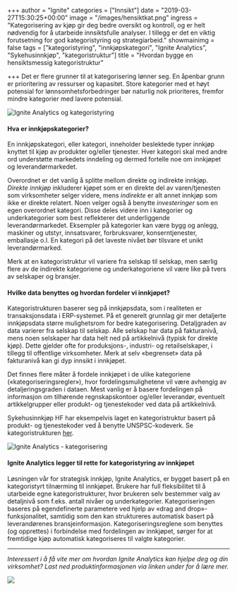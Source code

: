 +++
author = "Ignite"
categories = ["Innsikt"]
date = "2019-03-27T15:30:25+00:00"
image = "/images/hensiktkat.png"
ingress = "Kategorisering av kjøp gir deg bedre oversikt og kontroll, og er helt nødvendig for å utarbeide innsiktsfulle analyser. I tillegg er det en viktig forutsetning for god kategoristyring og strategiarbeid."
showmainimg = false
tags = ["kategoristyring", "innkjøpskategori", "Ignite Analytics", "Sykehusinnkjøp", "kategoristruktur"]
title = "Hvordan bygge en hensiktsmessig kategoristruktur"

+++
Det er flere grunner til at kategorisering lønner seg. En åpenbar grunn er prioritering av ressurser og kapasitet. Store kategorier med et høyt potensial for lønnsomhetsforbedringer bør naturlig nok prioriteres, fremfor mindre kategorier med lavere potensial.

![Ignite Analytics og kategoristyring](https://cdn-images-1.medium.com/max/800/1*0nvtOQyKH3Vp1IE8fmIOWQ.png "Ignite Analytics")

#### Hva er innkjøpskategorier?

En innkjøpskategori, eller kategori, inneholder beslektede typer innkjøp knyttet til kjøp av produkter og/eller tjenester. Hver kategori skal med andre ord understøtte markedets inndeling og dermed fortelle noe om innkjøpet og leverandørmarkedet.

Overordnet er det vanlig å splitte mellom direkte og indirekte innkjøp. _Direkte innkjøp_ inkluderer kjøpet som er en direkte del av varen/tjenesten som virksomheter selger videre, mens _indirekte_ er alt annet innkjøp som ikke er direkte relatert. Noen velger også å benytte _investeringer_ som en egen overordnet kategori. Disse deles videre inn i kategorier og underkategorier som best reflekterer det underliggende leverandørmarkedet. Eksempler på kategorier kan være bygg og anlegg, maskiner og utstyr, innsatsvarer, forbruksvarer, konserntjenester, emballasje o.l. En kategori på det laveste nivået bør tilsvare et unikt leverandørmarked.

Merk at en kategoristruktur vil variere fra selskap til selskap, men særlig flere av de indirekte kategoriene og underkategoriene vil være like på tvers av selskaper og bransjer.

#### Hvilke data benyttes og hvordan fordeler vi innkjøpet?

Kategoristrukturen baserer seg på innkjøpsdata, som i realiteten er transaksjonsdata i ERP-systemet. På et generelt grunnlag gir mer detaljerte innkjøpsdata større mulighetsrom for bedre kategorisering. Detaljgraden av data varierer fra selskap til selskap. Alle selskap har data på fakturanivå, mens noen selskaper har data helt ned på artikkelnivå (typisk for direkte kjøp). Dette gjelder ofte for produksjons-, industri- og retailselskaper, i tillegg til offentlige virksomheter. Merk at selv «begrenset» data på fakturanivå kan gi dyp innsikt i innkjøpet.

Det finnes flere måter å fordele innkjøpet i de ulike kategoriene («kategoriseringsregler»), hvor fordelingsmulighetene vil være avhengig av detaljeringsgraden i dataen. Mest vanlig er å basere fordelingen på informasjon om tilhørende regnskapskontoer og/eller leverandør, eventuelt artikkelgrupper eller produkt- og tjenestekoder ved data på artikkelnivå.

Sykehusinnkjøp HF har eksempelvis laget en kategoristruktur basert på produkt- og tjenestekoder ved å benytte UNSPSC-kodeverk. Se kategoristrukturen [her](http://hinas.sykehusinnkjop.no/index.php/nasjonale-prosjekt/nasjonal-kategoristruktur/version/1?layout=chart&tmpl=component).

![Ignite Analytics - kategorisering](https://cdn-images-1.medium.com/max/800/1*yJ11zk7lzz7DJ1WQwFA_1g.png "Ignite Analytics - kategorisering")

#### Ignite Analytics legger til rette for kategoristyring av innkjøpet

Løsningen vår for strategisk innkjøp, Ignite Analytics, er bygget basert på en kategoristyrt tilnærming til innkjøpet. Brukere har full fleksibilitet til å utarbeide egne kategoristrukturer, hvor brukeren selv bestemmer valg av detaljnivå som f.eks. antall nivåer og underkategorier. Kategoriseringen baseres på egendefinerte parametere ved hjelp av «drag and drop»-funksjonalitet, samtidig som den kan struktureres automatisk basert på leverandørenes bransjeinformasjon. Kategoriseringsreglene som benyttes (og opprettes) i forbindelse med fordelingen av innkjøpet, sørger for at fremtidige kjøp automatisk kategoriseres til valgte kategorier.

***

_Interessert i å få vite mer om hvordan Ignite Analytics kan hjelpe deg og din virksomhet? Last ned produktinformasjonen via linken under for å lære mer._

[![](https://cdn-images-1.medium.com/max/800/1*RTWPsIOIwzj2nLgY88nNzA.png)](https://www.ignite.no/ignite-analytics/produktinformasjon/)